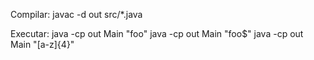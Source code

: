 Compilar:
javac -d out src/*.java

Executar: 
java -cp out Main "foo"
java -cp out Main "foo$"
java -cp out Main "[a-z]{4}"
